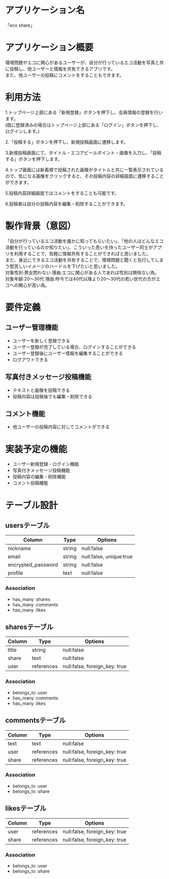 # アプリケーション名
「eco share」 

# アプリケーション概要
環境問題やエコに関心があるユーザーが、自分が行っているエコ活動を写真と共に投稿し、他ユーザーと情報を共有できるアプリです。<br>また、他ユーザーの投稿にコメントをすることもできます。

# 利用方法
1.トップページ上部にある「新規登録」ボタンを押下し、会員情報の登録を行います。<br>
(既に登録済みの場合はトップページ上部にある「ログイン」ボタンを押下し、ログインします。)

2.「投稿する」ボタンを押下し、新規投稿画面に遷移します。

3.新規投稿画面にて、タイトル・エコアピールポイント・画像を入力し、「投稿する」ボタンを押下します。

4.トップ画面には新着順で投稿された画像がタイトルと共に一覧表示されているので、気になる画像をクリックすると、その投稿内容の詳細画面に遷移することができます。

5.投稿内容詳細画面ではコメントをすることも可能です。

6.投稿者は自分の投稿内容を編集・削除することができます。

# 製作背景（意図）
「自分が行っているエコ活動を誰かに知ってもらいたい」、「他の人はどんなエコ活動を行っているのか知りたい」、こういった思いを持ったユーザー同士がアプリを利用することで、気軽に情報共有することができればと思いました。<br>
また、身近にできるエコ活動を共有することで、環境問題と聞くと先行してしまう堅苦しいイメージのハードルを下げたいと思いました。<br>
対象性別:男女問わない  理由:エコに関心がある人であれば性別は関係ない為。<br>
対象年齢:20〜30代    理由:昨今では40代以降より20〜30代の若い世代の方がエコへの関心が高い為。<br>

# 要件定義
## ユーザー管理機能
- ユーザーを新しく登録できる<br>
- ユーザー登録が完了している場合、ログインすることができる<br>
- ユーザー登録後にユーザー情報を編集することができる<br>
- ログアウトできる<br>

## 写真付きメッセージ投稿機能
- テキストと画像を投稿できる<br>
- 投稿内容は投稿後でも編集・削除できる<br>

## コメント機能
- 他ユーザーの投稿内容に対してコメントができる<br>

# 実装予定の機能
- ユーザー新規登録・ログイン機能<br>
- 写真付きメッセージ投稿機能<br>
- 投稿内容の編集・削除機能<br>
- コメント投稿機能<br>


# テーブル設計

## usersテーブル

| Column              | Type     | Options                  |
| ------------------- | -------- | ------------------------ |
| nickname            | string   | null:false               |
| email               | string   | null:false, unique:true  |
| encrypted_password  | string   | null:false               |
| profile             | text     | null:false               |

### Association

- has_many :shares
- has_many :comments
- has_many :likes


## sharesテーブル

| Column     | Type        | Options                        |
| ---------- | ----------- | ------------------------------ |
| title      | string      | null:false                     |
| share      | text        | null:false                     |
| user       | references  | null:false, foreign_key: true  |

### Association

- belongs_to :user
- has_many :comments
- has_many :likes


## commentsテーブル

| Column   | Type        | Options                         |
| -------- | ----------- | ------------------------------- |
| text     | text        | null:false                      |
| user     | references  | null:false, foreign_key: true   |
| share    | references  | null:false, foreign_key: true   |

### Association

- belongs_to :user
- belongs_to :share


## likesテーブル

| Column   | Type        | Options                          |
| -------- | ----------- | -------------------------------- |
| user     | references  | null:false, foreign_key: true    |
| share    | references  | null:false, foreign_key: true    |

### Association

- belongs_to :user
- belongs_to :share

